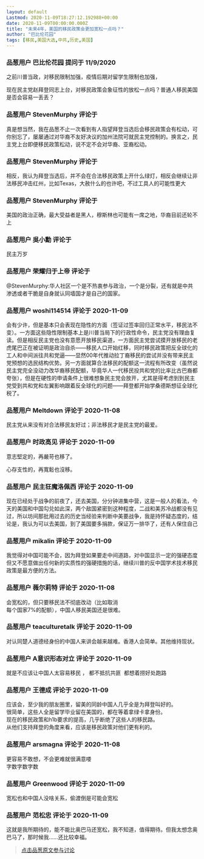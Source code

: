 ```yaml
---
layout: default
Lastmod: 2020-11-09T18:27:12.192988+00:00
date: 2020-11-09T00:00:00.000Z
title: "未来4年，美国的移民政策会更加宽松一点吗？"
author: "巴比伦花园"
tags: [移民,美国大选,中共,历史,美国]
---
```



### 品葱用户 **巴比伦花园** 提问于 11/9/2020
    
之前川普当政，对移民限制加强，疫情后期对留学生限制也加强，  
  
现在民主党赵拜登同志上台，对移民政策会象征性的放松一点吗？普通人移民美国是否会容易一丢丢？
    
                

### 品葱用户 **StevenMurphy** 评论于 
        
真是想当然，我在品葱不止一次看到有人指望拜登当选后会移民政策会有松动，可你别忘了，屡屡通过对华裔不友好决议的加州法院可就民主党控制的。换言之，民主党上台即便移民政策松动，说不定不会对华裔、亚裔松动。
        
                

### 品葱用户 **StevenMurphy** 评论于 
        
相反，我认为拜登当选后，并不会在合法移民政策上开什么绿灯，相反会继续让非法移民冲击红州，比如Texas，大赦什么的也许吧，不过工具人的可能性更大
        
                

### 品葱用户 **StevenMurphy** 评论于 
        
美国的政治正确，最大受益者是黑人，穆斯林也可能有一席之地，华裔目前还轮不上
        
                

### 品葱用户 **吳小勳** 评论于 
        
民主万岁
        
                

### 品葱用户 **荣耀归于上帝** 评论于 
        
@StevenMurphy:华人社区一个是不热衷参与政治，一个是分裂，还有就是中共渗透或者干脆是自身就认同墙国才是自己的国家。
        
                

### 品葱用户 **woshi114514** 评论于 2020-11-09
        
会有少许，但是基本只会表现在隐性的方面（签证过签率回归正常水平，移民法不变）。一方面这些隐性限制基本上是川普当局下的行政性命令，民主党没有理由复读。但是相反民主党也没有意愿开放移民渠道，一方面民主党尝试摸开放移民的老虎尾巴正在被证明是政治自杀——移民人口开始红移，同时移民政策把反全球化的工人和中间派往共和党逼——显然00年代推动拉丁裔移民的尝试并没有带来民主党预想的选民结构优势。另一方面就算合法移民的配额这一流程有所改变（虽然说民主党完全没动力改华裔移民配额，毕竟华人一代移民投共和党的比率比古巴裔都夸张），但是在硬性的申请条件上很难想象民主党会放开，尤其是得考虑到到民主党受到共和党和左翼影响跟着反全球化的问题——拜登都开始学桑德斯想征全球化税了。
        
                

### 品葱用户 **Meltdown** 评论于 2020-11-08
        
民主党从来没有对合法移民友好过；非法移民才是民主党的最爱。
        
                

### 品葱用户 **时政高见** 评论于 2020-11-09
        
意志堅定的，再嚴苛也移了。  
  
心存支性的，再寬鬆也沒移。
        
                

### 品葱用户 **民主狂魔洛佩西** 评论于 2020-11-09
        
现在已经处于战争的前夜了，还去美国，分分钟进集中营，这是一般人的看法，今天的美国和中国勾兑如此深，两个敌国紧密到这种程度，二战和美苏冷战都没有见过，所以坊间那批用过去的历史当经验来判断中美要战争，我是持怀疑态度的，结论是，我认为可以去美国，到了美国要多捐款，保证万一排华了，还有人保住自己
        
                

### 品葱用户 **mikalin** 评论于 2020-11-09
        
我觉得对中国可能不会，因为拜登如果要走中间道路，对中国显示一定的强硬态度但又不愿意做出任何新的实质性的强硬措施的话，继续川普的反中国学术技术移民政策是最方便的方法。
        
                

### 品葱用户 **薇尔莉特** 评论于 2020-11-08
        
会宽松的，但只要移民法不彻底改动（比如取消  
每个国家7%的配额），中国人移民美国还是很难。
        
                

### 品葱用户 **teaculturetalk** 评论于 2020-11-09
        
对认同楚人道德经身份的中国人来讲会越来越难。香港人会简单。其他维持现状。
        
                

### 品葱用户 **A意识形态对立** 评论于 2020-11-09
        
就是不应该让中国人太容易移民 ， 都不抵抗共匪  都想着捞好处跑路
        
                

### 品葱用户 **王德成** 评论于 2020-11-09
        
应该会，至少我的朋友圈里，留美的同龄中国人几乎全是为拜登叫好的。  
很简单，这些人全是留学毕业留在美国的，都在等着拿绿卡拿身份。  
现在的移民政策和h1b要求的提高，几乎断绝了这些人的移民路。  
从他们支持拜登的角度来看，应该是移民政策对他们更有利的。
        
                

### 品葱用户 **arsmagna** 评论于 2020-11-08
        
更容易不敢想，不会更难就很满意喽  
字数字数字数
        
                

### 品葱用户 **Greenwood** 评论于 2020-11-09
        
宽松也和中国人没啥关系，偷渡倒是可能会宽松
        
                

### 品葱用户 **范松忠** 评论于 2020-11-09
        
这就是我所期待的，能不能比奥巴马还宽松，我不知道，值得期待。但我太想念奥巴马了，那时候我……还比较幸福。
        
                





> [点击品葱原文参与讨论](https://pincong.rocks/question/33235)

